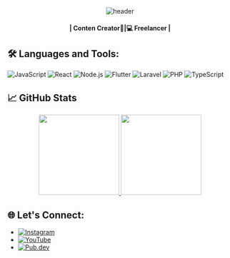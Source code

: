 <div align="center" width="100">
  <img src="https://capsule-render.vercel.app/api?color=0:1408d0,50:0860d0,100:08c4d0&height=250&section=header&text=Tom%20Flutter%20(Programmer)&fontSize=30&type=waving&fontColor=fefefe&&animation=fadeIn"
  alt="header"/>
</div>

<h4 align="center"> | Conten Creator📱|💻 Freelancer |
</h4> 

## 🛠️ Languages and Tools:
![JavaScript](https://img.shields.io/badge/JavaScript-F7DF1E?style=flat&logo=javascript&logoColor=black)
![React](https://img.shields.io/badge/React-61DAFB?style=flat&logo=react&logoColor=black)
![Node.js](https://img.shields.io/badge/Node.js-339933?style=flat&logo=node.js&logoColor=white)
![Flutter](https://img.shields.io/badge/Flutter-02569B?style=flat&logo=flutter&logoColor=white)
![Laravel](https://img.shields.io/badge/Laravel-EF4135?style=flat&logo=laravel&logoColor=white)
![PHP](https://img.shields.io/badge/PHP-777BB4?style=flat&logo=php&logoColor=white)
![TypeScript](https://img.shields.io/badge/TypeScript-3178C6?style=flat&logo=typescript&logoColor=white)


## 📈 GitHub Stats

<p align="center">
<a href="https://github.com/AVS1508">
  <img height="180em" src="https://github-readme-stats-eight-theta.vercel.app/api?username=tomflutter&show_icons=true&theme=algolia&include_all_commits=true&count_private=true"/>
  <img height="180em" src="https://github-readme-stats-eight-theta.vercel.app/api/top-langs/?username=tomflutter&layout=compact&langs_count=8&theme=algolia"/>
</a>
</p>

## 🌐 Let's Connect:
- [![Instagram](https://img.shields.io/badge/Instagram-E4405F?style=flat&logo=instagram&logoColor=white)](https://www.instagram.com/codedart00)
- [![YouTube](https://img.shields.io/badge/YouTube-FF0000?style=flat&logo=youtube&logoColor=white)](https://www.youtube.com/watch?v=FzUpQo0mpQY)
- [![Pub.dev](https://img.shields.io/badge/Pub.dev-42A5F5?style=flat&logo=dart&logoColor=white)](https://pub.dev/packages/tombutton)



